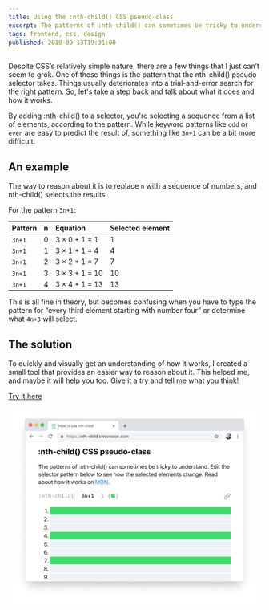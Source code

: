 ```yaml
---
title: Using the :nth-child() CSS pseudo-class
excerpt: The patterns of :nth-child() can sometimes be tricky to understand. I made a small website to help out.
tags: frontend, css, design
published: 2018-09-13T19:31:00
---
```


Despite CSS’s relatively simple nature, there are a few things that I just can’t seem to grok. One of these things is the pattern that the nth-child() pseudo selector takes. Things usually deteriorates into a trial-and-error search for the right pattern. So, let's take a step back and talk about what it does and how it works.

By adding :nth-child() to a selector, you're selecting a sequence from a list of elements, according to the pattern. While keyword patterns like `odd` or `even` are easy to predict the result of, something like `3n+1` can be a bit more difficult.

## An example

The way to reason about it is to replace `n` with a sequence of numbers, and nth-child() selects the results.

For the pattern `3n+1`:

| Pattern | n   | Equation       | Selected element |
| :------ | :-- | :------------- | :--------------- |
| `3n+1`  | 0   | 3 × 0 + 1 = 1  | 1                |
| `3n+1`  | 1   | 3 × 1 + 1 = 4  | 4                |
| `3n+1`  | 2   | 3 × 2 + 1 = 7  | 7                |
| `3n+1`  | 3   | 3 × 3 + 1 = 10 | 10               |
| `3n+1`  | 4   | 3 × 4 + 1 = 13 | 13               |

This is all fine in theory, but becomes confusing when you have to type the pattern for “every third element starting with number four” or determine what `4n+3` will select.

## The solution

To quickly and visually get an understanding of how it works, I created a small tool that provides an easier way to reason about it. This helped me, and maybe it will help you too. Give it a try and tell me what you think!

[Try it here](https://nth-child.simonsson.com/)

![Screenshot of nth-child.simonsson.com](./screenshot.png)
